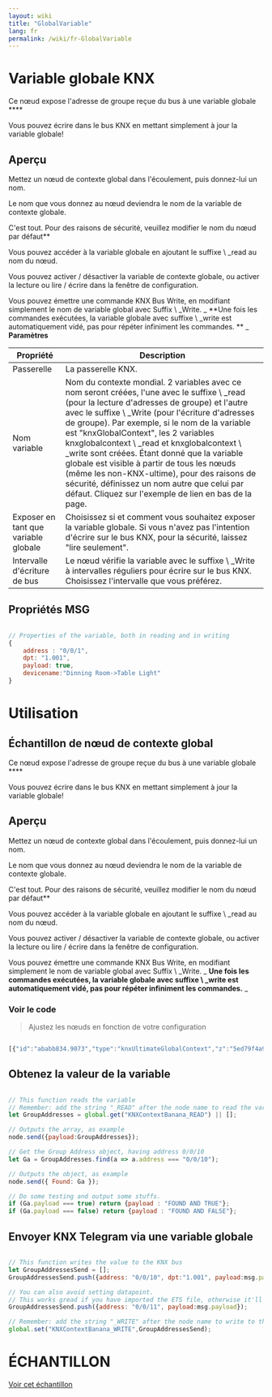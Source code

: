 ```yaml
---
layout: wiki
title: "GlobalVariable"
lang: fr
permalink: /wiki/fr-GlobalVariable
---
```

# Variable globale KNX

Ce nœud expose l'adresse de groupe reçue du bus à une variable globale **** 

Vous pouvez écrire dans le bus KNX en mettant simplement à jour la variable globale! 

## Aperçu

Mettez un nœud de contexte global dans l'écoulement, puis donnez-lui un nom. 

Le nom que vous donnez au nœud deviendra le nom de la variable de contexte globale. 

C'est tout. Pour des raisons de sécurité, veuillez modifier le nom du nœud par défaut** 

Vous pouvez accéder à la variable globale en ajoutant le suffixe \ _read au nom du nœud. 

Vous pouvez activer / désactiver la variable de contexte globale, ou activer la lecture ou lire / écrire dans la fenêtre de configuration. 

Vous pouvez émettre une commande KNX Bus Write, en modifiant simplement le nom de variable global avec Suffix \ _Write. _ **Une fois les commandes exécutées, la variable globale avec suffixe \ _write est automatiquement vidé, pas pour répéter infiniment les commandes. ** _ 
**Paramètres**

| Propriété | Description |
|-|-|
| Passerelle | La passerelle KNX. |
| Nom variable | Nom du contexte mondial. 2 variables avec ce nom seront créées, l'une avec le suffixe \ _read (pour la lecture d'adresses de groupe) et l'autre avec le suffixe \ _Write (pour l'écriture d'adresses de groupe). Par exemple, si le nom de la variable est "knxGlobalContext", les 2 variables knxglobalcontext \ _read et knxglobalcontext \ _write sont créées. Étant donné que la variable globale est visible à partir de tous les nœuds (même les non-KNX-ultime), pour des raisons de sécurité, définissez un nom autre que celui par défaut. Cliquez sur l'exemple de lien en bas de la page. |
| Exposer en tant que variable globale | Choisissez si et comment vous souhaitez exposer la variable globale. Si vous n'avez pas l'intention d'écrire sur le bus KNX, pour la sécurité, laissez "lire seulement". |
| Intervalle d'écriture de bus | Le nœud vérifie la variable avec le suffixe \ _Write à intervalles réguliers pour écrire sur le bus KNX. Choisissez l'intervalle que vous préférez. |

## Propriétés MSG

```javascript

// Properties of the variable, both in reading and in writing
{
    address : "0/0/1",
    dpt: "1.001", 
    payload: true,
    devicename:"Dinning Room->Table Light"
}

```

# Utilisation

## Échantillon de nœud de contexte global

Ce nœud expose l'adresse de groupe reçue du bus à une variable globale **** 

Vous pouvez écrire dans le bus KNX en mettant simplement à jour la variable globale! 

## Aperçu

Mettez un nœud de contexte global dans l'écoulement, puis donnez-lui un nom. 

Le nom que vous donnez au nœud deviendra le nom de la variable de contexte globale. 

C'est tout. Pour des raisons de sécurité, veuillez modifier le nom du nœud par défaut** 

Vous pouvez accéder à la variable globale en ajoutant le suffixe \ _read au nom du nœud. 

Vous pouvez activer / désactiver la variable de contexte globale, ou activer la lecture ou lire / écrire dans la fenêtre de configuration. 

Vous pouvez émettre une commande KNX Bus Write, en modifiant simplement le nom de variable global avec Suffix \ _Write. _ **Une fois les commandes exécutées, la variable globale avec suffixe \ _write est automatiquement vidé, pas pour répéter infiniment les commandes.** _ 

### Voir le code

> Ajustez les nœuds en fonction de votre configuration

```javascript

[{"id":"ababb834.9073","type":"knxUltimateGlobalContext","z":"5ed79f4a958a1f20","server":"b60c0d73.1c02b","name":"KNXContextBanana","exposeAsVariable":"exposeAsVariableREADWRITE","writeExecutionInterval":"1000","x":230,"y":200,"wires":[]},{"id":"2954e7ea.f53988","type":"function","z":"5ed79f4a958a1f20","name":"Write to the KNXContextBanana variable","func":"// This function writes some values to the KNX bus\nlet GroupAddresses = [];\nGroupAddresses.push ({address: \"0/0/10\", dpt:\"1.001\", payload:true});\nGroupAddresses.push({ address: \"0/0/11\", dpt: \"1.001\", payload: true });\nGroupAddresses.push({ address: \"0/0/12\", dpt: \"1.001\", payload: false });\n\n// You can also avoid setting datapoint.\n// This works gread if you have imported the ETS file, otherwise it'll guess the datapoint type by analyzing the payload\nGroupAddresses.push ({address: \"0/0/14\", payload:false});\nGroupAddresses.push({ address: \"0/0/15\", payload: 50 });\n\n// Remember: add the string \"_WRITE\" after the node name to write to the bus\nglobal.set(\"KNXContextBanana_WRITE\",GroupAddresses);\n","outputs":0,"noerr":0,"initialize":"","finalize":"","libs":[],"x":480,"y":300,"wires":[]},{"id":"bd4380e3.8c1ea","type":"inject","z":"5ed79f4a958a1f20","name":"Call the function","props":[{"p":"payload"},{"p":"topic","vt":"str"}],"repeat":"","crontab":"","once":false,"onceDelay":0.1,"topic":"","payload":"true","payloadType":"bool","x":220,"y":300,"wires":[["2954e7ea.f53988"]]},{"id":"269bf86a.34e9f8","type":"comment","z":"5ed79f4a958a1f20","name":"Exposing the Group Addresses to the global context variable","info":"","x":360,"y":160,"wires":[]},{"id":"f9a6ff93.086a","type":"function","z":"5ed79f4a958a1f20","name":"Read the KNXContextBanana variable","func":"// This function reads the variable\n// Remember: add the string \"_READ\" after the node name to read the variable\nlet GroupAddresses = global.get(\"KNXContextBanana_READ\") || [];\n\n// Outputs the array, as example\nnode.send({payload:GroupAddresses});\n\n// Get the Group Address object, having address 0/0/10\nlet Ga = GroupAddresses.find(a => a.address === \"0/0/10\");\n\n// Outputs the object, as example\nnode.send({ Found: Ga });\n\n// Do some testing and output some stuffs.\nif (Ga.payload === true) return {payload : \"FOUND AND TRUE\"};\nif (Ga.payload === false) return {payload : \"FOUND AND FALSE\"};\n\n","outputs":1,"noerr":0,"initialize":"","finalize":"","libs":[],"x":410,"y":420,"wires":[["f4109aa5.270e08"]]},{"id":"64c9e0f0.b13178","type":"inject","z":"5ed79f4a958a1f20","name":"Read","props":[{"p":"payload"},{"p":"topic","vt":"str"}],"repeat":"","crontab":"","once":false,"onceDelay":0.1,"topic":"","payload":"true","payloadType":"bool","x":190,"y":420,"wires":[["f9a6ff93.086a"]]},{"id":"f4109aa5.270e08","type":"debug","z":"5ed79f4a958a1f20","name":"","active":true,"tosidebar":true,"console":false,"tostatus":false,"complete":"true","targetType":"full","statusVal":"","statusType":"auto","x":630,"y":420,"wires":[]},{"id":"bf16d5a9.073b6","type":"comment","z":"5ed79f4a958a1f20","name":"Check global variable and do some stuffs","info":"","x":300,"y":380,"wires":[]},{"id":"85c342f08c9c4705","type":"comment","z":"5ed79f4a958a1f20","name":"This function writes some values to the bus","info":"","x":310,"y":260,"wires":[]},{"id":"b60c0d73.1c02b","type":"knxUltimate-config","host":"224.0.23.12","port":"3671","physAddr":"15.15.22","suppressACKRequest":false,"csv":"","KNXEthInterface":"Auto","KNXEthInterfaceManuallyInput":"","statusDisplayLastUpdate":false,"statusDisplayDeviceNameWhenALL":true,"statusDisplayDataPoint":true,"stopETSImportIfNoDatapoint":"fake","loglevel":"error","name":"Multicast","localEchoInTunneling":true,"delaybetweentelegrams":"","delaybetweentelegramsfurtherdelayREAD":"","ignoreTelegramsWithRepeatedFlag":false,"keyringFileXML":""}]

```

## Obtenez la valeur de la variable

```javascript

// This function reads the variable
// Remember: add the string "_READ" after the node name to read the variable
let GroupAddresses = global.get("KNXContextBanana_READ") || [];

// Outputs the array, as example
node.send({payload:GroupAddresses});

// Get the Group Address object, having address 0/0/10
let Ga = GroupAddresses.find(a => a.address === "0/0/10");

// Outputs the object, as example
node.send({ Found: Ga });

// Do some testing and output some stuffs.
if (Ga.payload === true) return {payload : "FOUND AND TRUE"};
if (Ga.payload === false) return {payload : "FOUND AND FALSE"};

```

## Envoyer KNX Telegram via une variable globale

```javascript

// This function writes the value to the KNX bus
let GroupAddressesSend = [];
GroupAddressesSend.push({address: "0/0/10", dpt:"1.001", payload:msg.payload});

// You can also avoid setting datapoint.
// This works gread if you have imported the ETS file, otherwise it'll guess the datapoint type by analyzing the payload
GroupAddressesSend.push({address: "0/0/11", payload:msg.payload});

// Remember: add the string "_WRITE" after the node name to write to the bus
global.set("KNXContextBanana_WRITE",GroupAddressesSend);

```

# ÉCHANTILLON

<a href = "https://supergiovane.github.io/node-red-contrib-knx-ultimate/wiki/SampleglobalContextNode" Target = "_ Blank"> <i class="fa fa-info-circle"> </i> Voir cet échantillon </a>
